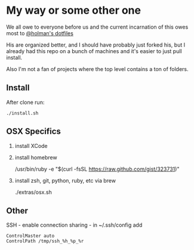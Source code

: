 My way or some other one
========================

We all owe to everyone before us and the current incarnation of this owes most
to [@holman's dotfiles](https://github.com/holman/dotfiles)

His are organized better, and I should have probably just forked his, but I
already had this repo on a bunch of machines and it's easier to just pull install.

Also I'm not a fan of projects where the top level contains a ton of folders.

Install
-------

After clone run:

    ./install.sh

OSX Specifics
-------------

1. install XCode
2. install homebrew

    /usr/bin/ruby -e "$(curl -fsSL https://raw.github.com/gist/323731)"

3. install zsh, git, python, ruby, etc via brew

    ./extras/osx.sh

Other
-----

SSH - enable connection sharing - in ~/.ssh/config add

    ControlMaster auto
    ControlPath /tmp/ssh_%h_%p_%r
